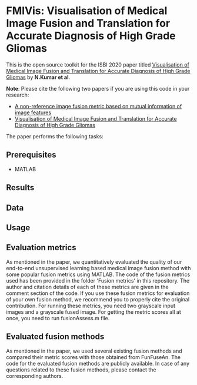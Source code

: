 # FMIVis: Visualisation of Medical Image Fusion and Translation for Accurate Diagnosis of High Grade Gliomas

This is the open source toolkit for the ISBI 2020 paper titled [Visualisation of Medical Image Fusion and Translation for Accurate Diagnosis of High Grade Gliomas](https://ieeexplore.ieee.org/document/9098504) by **N.Kumar et al**. 

**Note**: Please cite the following two papers if you are using this code in your research:
* [A non-reference image fusion metric based on mutual information of image features](http://dx.doi.org/10.1016/j.compeleceng.2011.07.012)
* [Visualisation of Medical Image Fusion and Translation for Accurate Diagnosis of High Grade Gliomas](https://ieeexplore.ieee.org/document/9098504)


The paper performs the following tasks:


## Prerequisites
* MATLAB

## Results

## Data


## Usage


## Evaluation metrics
As mentioned in the paper, we quantitatively evaluated the quality of our end-to-end unsupervised learning based medical image fusion method with some popular fusion metrics using MATLAB. The code of the fusion metrics used has been provided in the folder 'Fusion metrics' in this repository. The author and citation details of each of these metrics are given in the comment section of the code. If you use these fusion metrics for evaluation of your own fusion method, we recommend you to properly cite the original contribution. For running these metrics, you need two grayscale input images and a grayscale fused image. For getting the metric scores all at once, you need to run fusionAssess.m file.

## Evaluated fusion methods
As mentioned in the paper, we used several existing fusion methods and compared their metric scores with those obtained from FunFuseAn. The code for the evaluated fusion methods are publicly available. In case of any questions related to these fusion methods, please contact the corresponding authors.   
